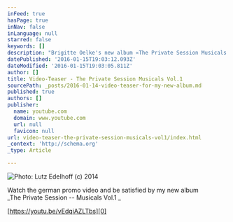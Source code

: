 ```yaml
---
inFeed: true
hasPage: true
inNav: false
inLanguage: null
starred: false
keywords: []
description: "Brigitte Oelke's new album «The Private Session Musicals Vol.1»"
datePublished: '2016-01-15T19:03:12.093Z'
dateModified: '2016-01-15T19:03:05.811Z'
author: []
title: Video-Teaser - The Private Session Musicals Vol.1
sourcePath: _posts/2016-01-14-video-teaser-for-my-new-album.md
published: true
authors: []
publisher:
  name: youtube.com
  domain: www.youtube.com
  url: null
  favicon: null
url: video-teaser-the-private-session-musicals-vol1/index.html
_context: 'http://schema.org'
_type: Article

---
```

![Photo: Lutz Edelhoff (c) 2014](https://s3-us-west-2.amazonaws.com/the-grid-img/p/8f9a423bfaf7771088a2d7be82dd0d646f406cb6.jpg)

Watch the german promo video and be satisfied by my new album   
_The Private Session -- Musicals Vol.1 _

[https://youtu.be/vEdqiAZLTbs][0]

[0]: null